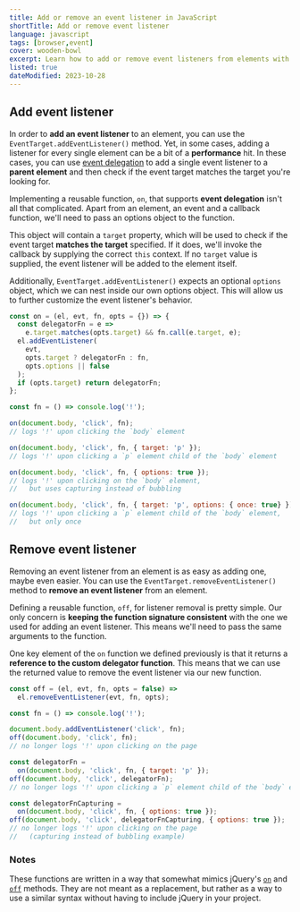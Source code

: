 ```yaml
---
title: Add or remove an event listener in JavaScript
shortTitle: Add or remove event listener
language: javascript
tags: [browser,event]
cover: wooden-bowl
excerpt: Learn how to add or remove event listeners from elements with ease.
listed: true
dateModified: 2023-10-28
---
```


## Add event listener

In order to **add an event listener** to an element, you can use the `EventTarget.addEventListener()` method. Yet, in some cases, adding a listener for every single element can be a bit of a **performance** hit. In these cases, you can use [event delegation](/js/s/event-bubbling-capturing-delegation#event-delegation) to add a single event listener to a **parent element** and then check if the event target matches the target you're looking for.

Implementing a reusable function, `on`, that supports **event delegation** isn't all that complicated. Apart from an element, an event and a callback function, we'll need to pass an options object to the function.

This object will contain a `target` property, which will be used to check if the event target **matches the target** specified. If it does, we'll invoke the callback by supplying the correct `this` context. If no `target` value is supplied, the event listener will be added to the element itself.

Additionally, `EventTarget.addEventListener()` expects an optional `options` object, which we can nest inside our own options object. This will allow us to further customize the event listener's behavior.

```js
const on = (el, evt, fn, opts = {}) => {
  const delegatorFn = e =>
    e.target.matches(opts.target) && fn.call(e.target, e);
  el.addEventListener(
    evt,
    opts.target ? delegatorFn : fn,
    opts.options || false
  );
  if (opts.target) return delegatorFn;
};

const fn = () => console.log('!');

on(document.body, 'click', fn);
// logs '!' upon clicking the `body` element

on(document.body, 'click', fn, { target: 'p' });
// logs '!' upon clicking a `p` element child of the `body` element

on(document.body, 'click', fn, { options: true });
// logs '!' upon clicking on the `body` element,
//   but uses capturing instead of bubbling

on(document.body, 'click', fn, { target: 'p', options: { once: true} });
// logs '!' upon clicking a `p` element child of the `body` element,
//   but only once
```

## Remove event listener

Removing an event listener from an element is as easy as adding one, maybe even easier. You can use the `EventTarget.removeEventListener()` method to **remove an event listener** from an element.

Defining a reusable function, `off`, for listener removal is pretty simple. Our only concern is **keeping the function signature consistent** with the one we used for adding an event listener. This means we'll need to pass the same arguments to the function.

One key element of the `on` function we defined previously is that it returns a **reference to the custom delegator function**. This means that we can use the returned value to remove the event listener via our new function.

```js
const off = (el, evt, fn, opts = false) =>
  el.removeEventListener(evt, fn, opts);

const fn = () => console.log('!');

document.body.addEventListener('click', fn);
off(document.body, 'click', fn);
// no longer logs '!' upon clicking on the page

const delegatorFn =
  on(document.body, 'click', fn, { target: 'p' });
off(document.body, 'click', delegatorFn);
// no longer logs '!' upon clicking a `p` element child of the `body` element

const delegatorFnCapturing =
  on(document.body, 'click', fn, { options: true });
off(document.body, 'click', delegatorFnCapturing, { options: true });
// no longer logs '!' upon clicking on the page
//   (capturing instead of bubbling example)
```

### Notes

These functions are written in a way that somewhat mimics jQuery's [`on`](https://api.jquery.com/on/) and [`off`](https://api.jquery.com/off/) methods. They are not meant as a replacement, but rather as a way to use a similar syntax without having to include jQuery in your project.
